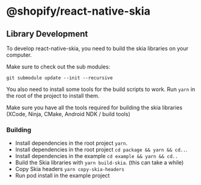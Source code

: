 # @shopify/react-native-skia

## Library Development

To develop react-native-skia, you need to build the skia libraries on your computer.

Make sure to check out the sub modules:

`git submodule update --init --recursive`

You also need to install some tools for the build scripts to work. Run `yarn` in the root of the project to install them.

Make sure you have all the tools required for building the skia libraries (XCode, Ninja, CMake, Android NDK / build tools)

### Building

- Install dependencies in the root project `yarn`.
- Install dependencies in the root project `cd package && yarn && cd..`.
- Install dependencies in the example `cd example && yarn && cd..`
- Build the Skia libraries with `yarn build-skia`. (this can take a while)
- Copy Skia headers `yarn copy-skia-headers`
- Run pod install in the example project
